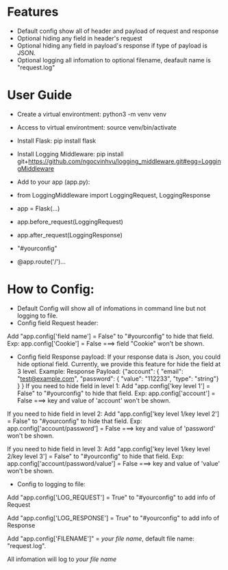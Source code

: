 # Features

- Default config show all of header and payload of request and response
- Optional hiding any field in header's request
- Optional hiding any field in payload's response if type of payload is JSON.
- Optional logging all infomation to optional filename, deafault name is "request.log"

# User Guide

- Create a virtual environtment: python3 -m venv venv
- Access to virtual environtment: source venv/bin/activate
- Install Flask: pip install flask
- Install Logging Middleware: pip install git+https://github.com/ngocvinhvu/logging_middleware.git#egg=LoggingMiddleware
- Add to your app (app.py):

- from LoggingMiddleware import LoggingRequest, LoggingResponse
- app = Flask(...)
- app.before_request(LoggingRequest)
- app.after_request(LoggingResponse)
- "#yourconfig"
- @app.route('/')...

# How to Config:
- Default Config will show all of infomations in command line but not logging to file. 
- Config field Request header:

Add "app.config['field name'] = False" to "#yourconfig" to hide that field.
Exp: app.config['Cookie'] = False ===> field "Cookie" won't be shown.

- Config field Response payload:
If your response data is Json, you could hide optional field. 
Currently, we provide this feature for hide the field at 3 level.
Example:
Response Payload: 
{"account": {
                "email": "test@example.com",
                "password": {
                            "value": "112233",
                            "type": "string"}
                        }
            }
If you need to hide field in level 1:
Add "app.config['key level 1'] = False" to "#yourconfig" to hide that field.
Exp: app.config['account'] = False ===> key and value of 'account' won't be shown.

If you need to hide field in level 2:
Add "app.config['key level 1/key level 2'] = False" to "#yourconfig" to hide that field.
Exp: app.config['account/password'] = False ===> key and value of 'password' won't be shown.

If you need to hide field in level 3:
Add "app.config['key level 1/key level 2/key level 3'] = False" to "#yourconfig" to hide that field.
Exp: app.config['account/password/value'] = False ===> key and value of 'value' won't be shown.


- Config to logging to file:

Add "app.config['LOG_REQUEST'] = True" to "#yourconfig" to add info of Request

Add "app.config['LOG_RESPONSE'] = True" to "#yourconfig" to add info of Response

Add "app.config['FILENAME']" = *your file name*, default file name: "request.log". 

All infomation will log to *your file name*
